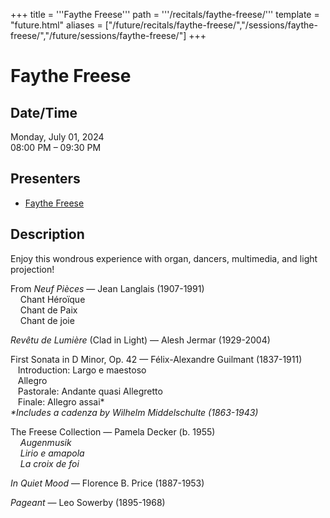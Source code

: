 +++
title = '''Faythe Freese'''
path = '''/recitals/faythe-freese/'''
template = "future.html"
aliases = ["/future/recitals/faythe-freese/","/sessions/faythe-freese/","/future/sessions/faythe-freese/"]
+++

<h1>Faythe Freese</h1>

<h2>Date/Time</h2>
<p>Monday, July 01, 2024<br>
08:00 PM – 09:30 PM</p>
<h2>Presenters</h2>
<ul>
<li><a href="/performers/faythe-freese/">Faythe Freese</a></li>
</ul>
<h2>Description</h2>

<div class="ag87-crtemvc-hsbk"><div class="css-vsf5of"><p class="carina-rte-public-DraftStyleDefault-block">Enjoy this wondrous experience with organ, dancers, multimedia, and light projection!</p><p class="carina-rte-public-DraftStyleDefault-block">From <span style="font-style: italic;">Neuf Pièces </span>— Jean Langlais (1907-1991)<br>&nbsp; &nbsp; Chant Héroïque<br>&nbsp; &nbsp; Chant de Paix<br>&nbsp; &nbsp; Chant de joie</p><p class="carina-rte-public-DraftStyleDefault-block"><span style="font-style: italic;">Revêtu de Lumière</span> (Clad in Light) — Alesh Jermar (1929-2004)</p><p class="carina-rte-public-DraftStyleDefault-block">First Sonata in D Minor, Op. 42 — Félix-Alexandre Guilmant (1837-1911)<br>&nbsp; &nbsp;Introduction: Largo e maestoso<br>&nbsp; &nbsp;Allegro<br>&nbsp; &nbsp;Pastorale: Andante quasi Allegretto<br>&nbsp; &nbsp;Finale: Allegro assai*<br><span style="font-style: italic;">*Includes a cadenza by Wilhelm Middelschulte (1863-1943)</span></p><p class="carina-rte-public-DraftStyleDefault-block">The Freese Collection — Pamela Decker (b. 1955)<br>&nbsp; &nbsp; <span style="font-style: italic;">Augenmusik</span><br>&nbsp; &nbsp; <span style="font-style: italic;">Lirio e amapola</span><br>&nbsp; &nbsp; <span style="font-style: italic;">La croix de foi</span></p><p class="carina-rte-public-DraftStyleDefault-block"><span style="font-style: italic;">In Quiet Mood </span>— Florence B. Price (1887-1953)</p><p class="carina-rte-public-DraftStyleDefault-block"><span style="font-style: italic;">Pageant</span> — Leo Sowerby (1895-1968)</p></div></div>


